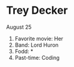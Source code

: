 # Trey Decker
August 25

1. Favorite movie: Her
2. Band: Lord Huron
3. Fodd: *
4. Past-time: Coding
